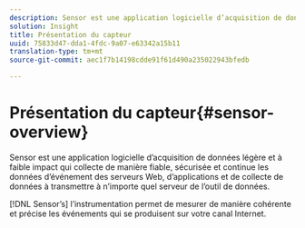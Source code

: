 ```yaml
---
description: Sensor est une application logicielle d’acquisition de données légère et à faible impact qui collecte de manière fiable, sécurisée et continue les données d’événement des serveurs Web, d’applications et de collecte de données à transmettre à n’importe quel serveur de l’outil de données.
solution: Insight
title: Présentation du capteur
uuid: 75833d47-dda1-4fdc-9a07-e63342a15b11
translation-type: tm+mt
source-git-commit: aec1f7b14198cdde91f61d490a235022943bfedb

---
```



# Présentation du capteur{#sensor-overview}

Sensor est une application logicielle d’acquisition de données légère et à faible impact qui collecte de manière fiable, sécurisée et continue les données d’événement des serveurs Web, d’applications et de collecte de données à transmettre à n’importe quel serveur de l’outil de données.

[!DNL Sensor’s] l’instrumentation permet de mesurer de manière cohérente et précise les événements qui se produisent sur votre canal Internet.
